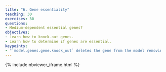 ```yaml
---
title: "6. Gene essentiality"
teaching: 30
exercises: 30
questions:
- Medium-dependent essential genes?
objectives:
- Learn how to knock-out genes.
- Learn how to determine if genes are essential.
keypoints:
- "`model.genes.gene.knock_out` deletes the gene from the model removing also all reactions affected by the knockout."
---
```


{% include nbviewer_iframe.html %}
